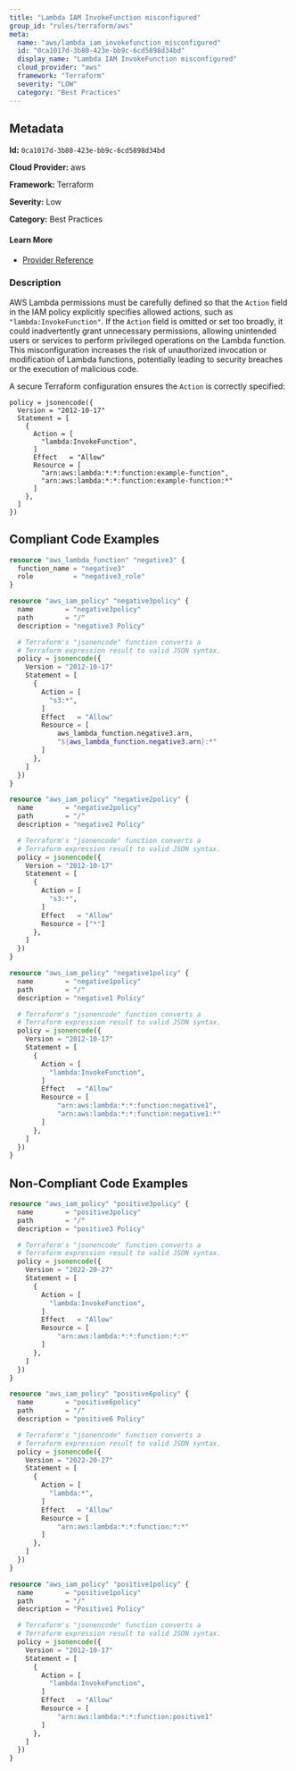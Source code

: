 ```yaml
---
title: "Lambda IAM InvokeFunction misconfigured"
group_id: "rules/terraform/aws"
meta:
  name: "aws/lambda_iam_invokefunction_misconfigured"
  id: "0ca1017d-3b80-423e-bb9c-6cd5898d34bd"
  display_name: "Lambda IAM InvokeFunction misconfigured"
  cloud_provider: "aws"
  framework: "Terraform"
  severity: "LOW"
  category: "Best Practices"
---
```

## Metadata

**Id:** `0ca1017d-3b80-423e-bb9c-6cd5898d34bd`

**Cloud Provider:** aws

**Framework:** Terraform

**Severity:** Low

**Category:** Best Practices

#### Learn More

 - [Provider Reference](https://registry.terraform.io/providers/hashicorp/aws/latest/docs/resources/lambda_permission)

### Description

 AWS Lambda permissions must be carefully defined so that the `Action` field in the IAM policy explicitly specifies allowed actions, such as `"lambda:InvokeFunction"`. If the `Action` field is omitted or set too broadly, it could inadvertently grant unnecessary permissions, allowing unintended users or services to perform privileged operations on the Lambda function. This misconfiguration increases the risk of unauthorized invocation or modification of Lambda functions, potentially leading to security breaches or the execution of malicious code.

A secure Terraform configuration ensures the `Action` is correctly specified:

```
policy = jsonencode({
  Version = "2012-10-17"
  Statement = [
    {
      Action = [
        "lambda:InvokeFunction",
      ]
      Effect   = "Allow"
      Resource = [
        "arn:aws:lambda:*:*:function:example-function",
        "arn:aws:lambda:*:*:function:example-function:*"
      ]
    },
  ]
})
```


## Compliant Code Examples
```terraform
resource "aws_lambda_function" "negative3" {
  function_name = "negative3"
  role          = "negative3_role"
}

resource "aws_iam_policy" "negative3policy" {
  name        = "negative3policy"
  path        = "/"
  description = "negative3 Policy"

  # Terraform's "jsonencode" function converts a
  # Terraform expression result to valid JSON syntax.
  policy = jsonencode({
    Version = "2012-10-17"
    Statement = [
      {
        Action = [
          "s3:*",
        ]
        Effect   = "Allow"
        Resource = [
            aws_lambda_function.negative3.arn,
            "${aws_lambda_function.negative3.arn}:*"
        ]
      },
    ]
  })
}

```

```terraform
resource "aws_iam_policy" "negative2policy" {
  name        = "negative2policy"
  path        = "/"
  description = "negative2 Policy"

  # Terraform's "jsonencode" function converts a
  # Terraform expression result to valid JSON syntax.
  policy = jsonencode({
    Version = "2012-10-17"
    Statement = [
      {
        Action = [
          "s3:*",
        ]
        Effect   = "Allow"
        Resource = ["*"]
      },
    ]
  })
}

```

```terraform
resource "aws_iam_policy" "negative1policy" {
  name        = "negative1policy"
  path        = "/"
  description = "negative1 Policy"

  # Terraform's "jsonencode" function converts a
  # Terraform expression result to valid JSON syntax.
  policy = jsonencode({
    Version = "2012-10-17"
    Statement = [
      {
        Action = [
          "lambda:InvokeFunction",
        ]
        Effect   = "Allow"
        Resource = [
            "arn:aws:lambda:*:*:function:negative1",
            "arn:aws:lambda:*:*:function:negative1:*"
        ]
      },
    ]
  })
}

```
## Non-Compliant Code Examples
```terraform
resource "aws_iam_policy" "positive3policy" {
  name        = "positive3policy"
  path        = "/"
  description = "positive3 Policy"

  # Terraform's "jsonencode" function converts a
  # Terraform expression result to valid JSON syntax.
  policy = jsonencode({
    Version = "2022-20-27"
    Statement = [
      {
        Action = [
          "lambda:InvokeFunction",
        ]
        Effect   = "Allow"
        Resource = [
            "arn:aws:lambda:*:*:function:*:*"
        ]
      },
    ]
  })
}

```

```terraform
resource "aws_iam_policy" "positive6policy" {
  name        = "positive6policy"
  path        = "/"
  description = "positive6 Policy"

  # Terraform's "jsonencode" function converts a
  # Terraform expression result to valid JSON syntax.
  policy = jsonencode({
    Version = "2022-20-27"
    Statement = [
      {
        Action = [
          "lambda:*",
        ]
        Effect   = "Allow"
        Resource = [
            "arn:aws:lambda:*:*:function:*:*"
        ]
      },
    ]
  })
}

```

```terraform
resource "aws_iam_policy" "positive1policy" {
  name        = "positive1policy"
  path        = "/"
  description = "Positive1 Policy"

  # Terraform's "jsonencode" function converts a
  # Terraform expression result to valid JSON syntax.
  policy = jsonencode({
    Version = "2012-10-17"
    Statement = [
      {
        Action = [
          "lambda:InvokeFunction",
        ]
        Effect   = "Allow"
        Resource = [
            "arn:aws:lambda:*:*:function:positive1"
        ]
      },
    ]
  })
}

```